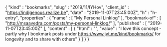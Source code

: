 {
  "kind" : "bookmarks",
  "slug" : "2019/11/IYHov",
  "client_id" : "https://indigenous.realize.be",
  "date" : "2019-11-07T23:45:00Z",
  "h" : "h-entry",
  "properties" : {
    "name" : [ "My Personal Linklog" ],
    "bookmark-of" : [ "http://msaavedra.com/posts/my-personal-linklog/" ],
    "published" : [ "2019-11-07T23:45:00Z" ],
    "content" : [ {
      "html" : "",
      "value" : "I love this concept - partly why I bookmark posts under https://www.jvt.me/kind/bookmarks/ for longevity and to share with others"
    } ]
  }
}

